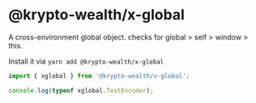 # @krypto-wealth/x-global

A cross-environment global object. checks for global > self > window > this.

Install it via `yarn add @krypto-wealth/x-global`

```js
import { xglobal } from '@krypto-wealth/x-global';

console.log(typeof xglobal.TextEncoder);
```

